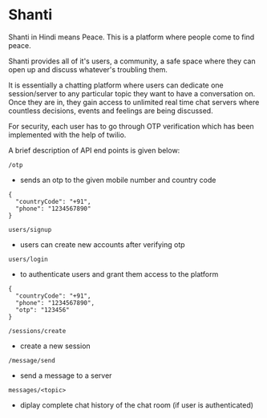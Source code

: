 # Shanti

Shanti in Hindi means Peace. This is a platform where people come to find peace. 

Shanti provides all of it's users, a community, a safe space where they can open up and discuss whatever's troubling them.

It is essentially a chatting platform where users can dedicate one session/server to any particular topic they want to have a conversation on.
Once they are in, they gain access to unlimited real time chat servers where countless decisions, events and feelings are being discussed.

For security, each user has to go through OTP verification which has been implemented with the help of twilio.

A brief description of API end points is given below:

```/otp```
 - sends an otp to the given mobile number and country code
```
{
  "countryCode": "+91",
  "phone": "1234567890"
}
```

```users/signup```
 - users can create new accounts after verifying otp
 
 ```users/login```
 - to authenticate users and grant them access to the platform
 ```
 {
   "countryCode": "+91",
   "phone": "1234567890",
   "otp": "123456"
 }
 ```
 
 ```/sessions/create```
  - create a new session
  
 ```/message/send```
 
 - send a message to a server
 
 ```messages/<topic>```
 
  - diplay complete chat history of the chat room (if user is authenticated)
  
  

